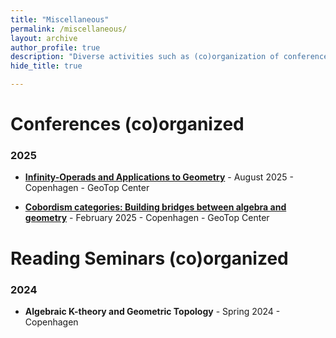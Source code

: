 ```yaml
---
title: "Miscellaneous"
permalink: /miscellaneous/
layout: archive
author_profile: true
description: "Diverse activities such as (co)organization of conferences, reading seminars...etc."  # <-- Add this line
hide_title: true

---
```


# Conferences (co)organized

### 2025
- [**Infinity-Operads and Applications to Geometr**](https://www.math.ku.dk/english/calendar/events/infinity-operads-and-manifolds/)[**y**](https://geotop.math.ku.dk) - August 2025 - Copenhagen - GeoTop Center

- [**Cobordism categories: Building bridges between algebra and geometry**](https://www.math.ku.dk/english/calendar/events/cobordism-categories_copy/) - February 2025 - Copenhagen - GeoTop Center

# Reading Seminars (co)organized

### 2024
- **Algebraic K-theory and Geometric Topology** - Spring 2024 - Copenhagen
